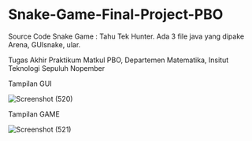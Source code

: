 # Snake-Game-Final-Project-PBO
Source Code Snake Game : Tahu Tek Hunter. Ada 3 file java yang dipake Arena, GUIsnake, ular.


Tugas Akhir Praktikum Matkul PBO, Departemen Matematika, Insitut Teknologi Sepuluh Nopember

Tampilan GUI

![Screenshot (520)](https://user-images.githubusercontent.com/91004582/202787157-ee93497f-faa4-4bd8-be1f-71b33609cde2.png)

Tampilan GAME

![Screenshot (521)](https://user-images.githubusercontent.com/91004582/202787361-2280ca3c-12c4-43f1-a575-bee448bbf639.png)
